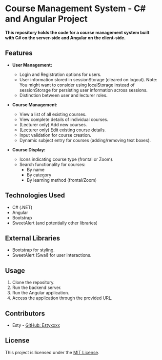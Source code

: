 # Course Management System - C# and Angular Project
**This repository holds the code for a course management system built with C# on the server-side and Angular on the client-side.**

## Features

- **User Management:**
  - Login and Registration options for users.
  - User information stored in sessionStorage (cleared on logout). Note: You might want to consider using localStorage instead of sessionStorage for persisting user information across sessions.
  - Distinction between user and lecturer roles.

- **Course Management:**
  - View a list of all existing courses.
  - View complete details of individual courses.
  - (Lecturer only) Add new courses.
  - (Lecturer only) Edit existing course details.
  - Input validation for course creation.
  - Dynamic subject entry for courses (adding/removing text boxes).

- **Course Display:**
  - Icons indicating course type (frontal or Zoom).
  - Search functionality for courses:
      - By name
      - By category
      - By learning method (frontal/Zoom)

## Technologies Used
  - C# (.NET)
  - Angular
  - Bootstrap
  - SweetAlert (and potentially other libraries)

## External Libraries
  - Bootstrap for styling.
  - SweetAlert (Swal) for user interactions.

## Usage

1. Clone the repository.
2. Run the backend server.
3. Run the Angular application.
4. Access the application through the provided URL.

## Contributors

- Esty - [GitHub: Estyxxxx](https://github.com/Estyxxxx)

## License

This project is licensed under the [MIT License](LICENSE).
